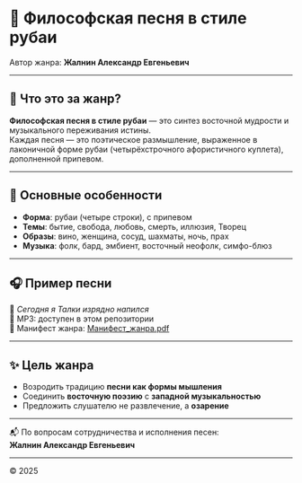 # 🎵 Философская песня в стиле рубаи  
Автор жанра: **Жалнин Александр Евгеньевич**

---

## 🧭 Что это за жанр?

**Философская песня в стиле рубаи** — это синтез восточной мудрости и музыкального переживания истины.  
Каждая песня — это поэтическое размышление, выраженное в лаконичной форме рубаи (четырёхстрочного афористичного куплета), дополненной припевом.

---

## 📌 Основные особенности

- **Форма**: рубаи (четыре строки), с припевом
- **Темы**: бытие, свобода, любовь, смерть, иллюзия, Творец
- **Образы**: вино, женщина, сосуд, шахматы, ночь, прах
- **Музыка**: фолк, бард, эмбиент, восточный неофолк, симфо-блюз

---

## 🎧 Пример песни

📝 *Сегодня я Талки изрядно напился*  
💽 MP3: доступен в этом репозитории  
📄 Манифест жанра: [Манифест_жанра.pdf](./Манифест_жанра.pdf)

---

## ✨ Цель жанра

- Возродить традицию **песни как формы мышления**
- Соединить **восточную поэзию** с **западной музыкальностью**
- Предложить слушателю не развлечение, а **озарение**

---

📬 По вопросам сотрудничества и исполнения песен:  
**Жалнин Александр Евгеньевич**

---

© 2025
